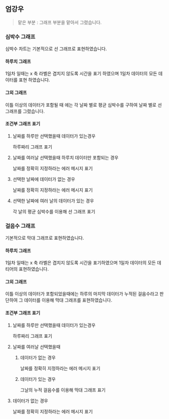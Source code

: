 ## 엄강우

>  맡은 부분 : 그래프 부분을 맡아서 그렸습니다.

### 심박수 그래프

심박수 차트는 기본적으로 선 그래프로 표현하였습니다.

#### 하루치 그래프

1일차 일때는 x 축 라벨은 겹치지 않도록 시간을 표기 하였으며 1일차 데이터의 모든 데이터를 표현 하였습니다.

#### 그외 그래프

이틀 이상의 데이터가 포함될 때 에는  각 날짜 별로 평균 심박수를 구하여 날짜 별로 선 그래프를 그렸습니다.

#### 조건부 그래프 표기

1. 날짜를 하루만 선택했을때 데이터가 있는경우

   하루짜리 그래프 표기

2. 날짜를 여러날 선택했을때 하루치 데이터만 포함되는 경우

   날짜를 정확히 지정하라는 에러 메시지 표기

3. 선택한 날짜에 데이터가 없는 경우

   날짜를 정확히 지정하라는 에러 메시지 표기

4. 선택한 날짜에 여러 날의 데이터가 있는 경우

   각 날의 평균 심박수를 이용해 선 그래프 표기

### 걸음수 그래프

기본적으로 막대 그래프로 표현하였습니다.

#### 하루치 그래프

1일차 일때는 x 축 라벨은 겹치지 않도록 시간을 표기하였으며 1일차 데이터의 모든 데티어의 표현하였습니다.

#### 그외 그래프

이틀 이상의 데이터가 포함되었을때에는 하루의 마지막 데이터가 누적된 걸음수라고 판단하여 그 데이터를 이용해 막대 그래프를 표현하였습니다.

#### 조건부 그래프 표기

1. 날짜를 하루만 선택했을때 데이터가 있는경우

   하루짜리 그래프 표기

2. 날짜를 여러날 선택했을때

   1. 데이터가 없는 경우

      날짜를 정확히 지정하라는 에러 메시지 표기

   2. 데이터가 있는 경우

      그날의 누적 걸음수를 이용해 막대 그래프 표기

3. 데이터가 없는 경우

   날짜를 정확히 지정하라는 에러 메시지 표기


